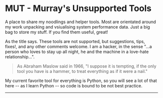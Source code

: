 # MUT - Murray's Unsupported Tools

A place to share my noodlings and helper tools. Most are orientated around my work unpacking and vsiualising system performance data. Just a big bag to store my stuff. If you find them useful, great!

As the title says. These tools are not supported, but suggestions, tips, fixes!, and any other comments welcome. I am a hacker, in the sense "...a person who loves to stay up all night, he and the machine in a love-hate relationship...". 

>As Abraham Maslow said in 1966, "I suppose it is tempting, if the only tool you have is a hammer, to treat everything as if it were a nail."

My current favorite tool for everything is Python, so you will see a lot of that here -- as I learn Python -- so code is bound to be not best practice.

<hr>
